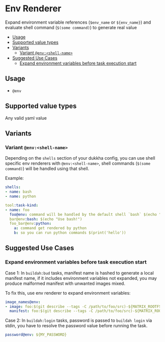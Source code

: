 # Env Renderer

Expand environment variable references (`$env_name` or `${env_name}`) and evaluate shell command (`$(some command)`) to generate real value

- [Usage](#usage)
- [Supported value types](#supported-value-types)
- [Variants](#variants)
  - [Variant `@env:<shell-name>`](#variant-envshell-name)
- [Suggested Use Cases](#suggested-use-cases)
  - [Expand environment variables before task execution start](#expand-environment-variables-before-task-execution-start)

## Usage

- `@env`

## Supported value types

Any valid yaml value

## Variants

### Variant `@env:<shell-name>`

Depending on the `shells` section of your dukkha config, you can use shell specific env renderers with `@env:<shell-name>`, shell commands (`$(some command)`) will be handled using that shell.

Example:

```yaml
shells:
- name: bash
- name: python

tool:task-kind:
- name: foo
  foo@env: command will be handled by the default shell `bash` $(echo "bash")
  bar@env:bash: $(echo "Use bash!")
  foo_bar@env:python:
    a: command get rendered by python
    b: so you can run python commands $(print('hello'))
```

## Suggested Use Cases

### Expand environment variables before task execution start

Case 1: In `buildah:bud` tasks, manifest name is hashed to generate a local manifest name, if it includes environment variables not expanded, you may produce malformed manifest with unwanted images mixed.

To fix this, use env renderer to expand environment variables:

```yaml
image_names@env:
- image: foo:$(git describe --tags -C /path/to/foo/src)-${MATRIX_ROOTFS}-${MATRIX_ARCH}
  manifest: foo:$(git describe --tags -C /path/to/foo/src)-${MATRIX_ROOTFS}
```

Case 2: In `buildah:login` tasks, password is passed to `buildah login` via stdin, you have to resolve the password value before running the task.

```yaml
password@env: ${MY_PASSWORD}
```
